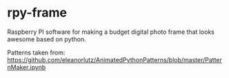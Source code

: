 # rpy-frame
Raspberry PI software for making a budget digital photo frame that looks awesome based on python.

Patterns taken from:
https://github.com/eleanorlutz/AnimatedPythonPatterns/blob/master/PatternMaker.ipynb
